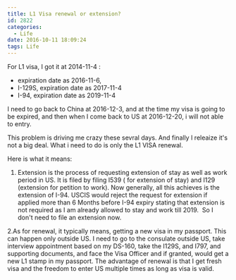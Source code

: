 ```yaml
---
title: L1 Visa renewal or extension?
id: 2822
categories:
  - Life
date: 2016-10-11 18:09:24
tags: Life
---
```


For L1 visa, I got it at 2014-11-4 :

*   expiration date as 2016-11-6,
*   I-129S, expiration date as 2017-11-4
*   I-94, expiration date as 2019-11-4

I need to go back to China at 2016-12-3, and at the time my visa is going to be expired, and then when I come back to US at 2016-12-20, i will not able to entry.

This problem is driving me crazy these sevral days. And finally I releaize it's not a big deal. What i need to do is only the L1 VISA renewal.

Here is what it means:

1.  Extension is the process of requesting extension of stay as well as work period in US. It is filed by filing I539 ( for extension of stay) and I129 (extension for petition to work). Now generally, all this achieves is the extension of I-94\. USCIS would reject the request for extension if applied more than 6 Months before I-94 expiry stating that extension is not required as I am already allowed to stay and work till 2019\.  So I don't need to file an extension now.

2.As for renewal, it typically means, getting a new visa in my passport. This can happen only outside US. I need to go to the consulate outside US, take interview appointment based on my DS-160, take the I129S, and I797, and supporting documents, and face the Visa Officer and if granted, would get a new L1 stamp in my passport. The advantage of renewal is that I get fresh visa and the freedom to enter US multiple times as long as visa is valid.

&nbsp;

&nbsp;